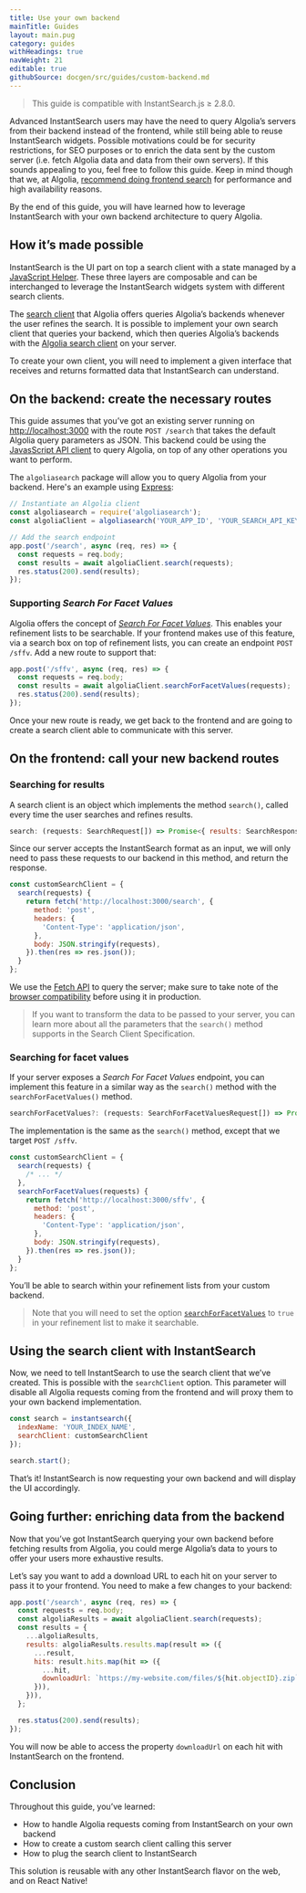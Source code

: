 ```yaml
---
title: Use your own backend
mainTitle: Guides
layout: main.pug
category: guides
withHeadings: true
navWeight: 21
editable: true
githubSource: docgen/src/guides/custom-backend.md
---
```


> This guide is compatible with InstantSearch.js ≥ 2.8.0.

Advanced InstantSearch users may have the need to query Algolia’s servers from their backend instead of the frontend, while still being able to reuse InstantSearch widgets. Possible motivations could be for security restrictions, for SEO purposes or to enrich the data sent by the custom server (i.e. fetch Algolia data and data from their own servers). If this sounds appealing to you, feel free to follow this guide. Keep in mind though that we, at Algolia, [recommend doing frontend search](https://www.algolia.com/doc/faq/searching/searching-from-the-front-end-or-the-back-end/#we-definitely-recommend-frontend-search) for performance and high availability reasons.

By the end of this guide, you will have learned how to leverage InstantSearch with your own backend architecture to query Algolia.

## How it’s made possible

InstantSearch is the UI part on top a search client with a state managed by a [JavaScript Helper](https://github.com/algolia/algoliasearch-helper-js). These three layers are composable and can be interchanged to leverage the InstantSearch widgets system with different search clients.

The [search client](https://github.com/algolia/algoliasearch-client-javascript) that Algolia offers queries Algolia’s backends whenever the user refines the search. It is possible to implement your own search client that queries your backend, which then queries Algolia’s backends with the [Algolia search client](https://github.com/algolia/algoliasearch-client-javascript) on your server.

To create your own client, you will need to implement a given interface that receives and returns formatted data that InstantSearch can understand.

## On the backend: create the necessary routes

This guide assumes that you’ve got an existing server running on [http://localhost:3000](http://localhost:3000) with the route `POST /search` that takes the default Algolia query parameters as JSON. This backend could be using the [JavasScript API client](https://www.algolia.com/doc/api-client/javascript/getting-started/) to query Algolia, on top of any other operations you want to perform.

The `algoliasearch` package will allow you to query Algolia from your backend. Here's an example using [Express](https://expressjs.com/):

```javascript
// Instantiate an Algolia client
const algoliasearch = require('algoliasearch');
const algoliaClient = algoliasearch('YOUR_APP_ID', 'YOUR_SEARCH_API_KEY');

// Add the search endpoint
app.post('/search', async (req, res) => {
  const requests = req.body;
  const results = await algoliaClient.search(requests);
  res.status(200).send(results);
});
```

### Supporting *Search For Facet Values*

Algolia offers the concept of [*Search For Facet Values*](https://www.algolia.com/doc/api-reference/api-methods/search-for-facet-values/?language=javascript). This enables your refinement lists to be searchable. If your frontend makes use of this feature, via a search box on top of refinement lists, you can create an endpoint `POST /sffv`. Add a new route to support that:

```javascript
app.post('/sffv', async (req, res) => {
  const requests = req.body;
  const results = await algoliaClient.searchForFacetValues(requests);
  res.status(200).send(results);
});
```

Once your new route is ready, we get back to the frontend and are going to create a search client able to communicate with this server.

## On the frontend: call your new backend routes

### Searching for results

A search client is an object which implements the method `search()`, called every time the user searches and refines results.

```javascript
search: (requests: SearchRequest[]) => Promise<{ results: SearchResponse[] }>
```

Since our server accepts the InstantSearch format as an input, we will only need to pass these requests to our backend in this method, and return the response.

```javascript
const customSearchClient = {
  search(requests) {
    return fetch('http://localhost:3000/search', {
      method: 'post',
      headers: {
        'Content-Type': 'application/json',
      },
      body: JSON.stringify(requests),
    }).then(res => res.json());
  }
};
```

We use the [Fetch API](https://developer.mozilla.org/en-US/docs/Web/API/Fetch_API) to query the server; make sure to take note of the [browser compatibility](https://developer.mozilla.org/en-US/docs/Web/API/Fetch_API#Browser_compatibility) before using it in production.

> If you want to transform the data to be passed to your server, you can learn more about all the parameters that the `search()` method supports in the Search Client Specification.

### Searching for facet values

If your server exposes a *Search For Facet Values* endpoint, you can implement this feature in a similar way as the `search()` method with the `searchForFacetValues()` method.

```javascript
searchForFacetValues?: (requests: SearchForFacetValuesRequest[]) => Promise<{ facetHits: SearchForFacetValuesResponse[] }>
```

The implementation is the same as the `search()` method, except that we target `POST /sffv`.

```javascript
const customSearchClient = {
  search(requests) {
    /* ... */
  },
  searchForFacetValues(requests) {
    return fetch('http://localhost:3000/sffv', {
      method: 'post',
      headers: {
        'Content-Type': 'application/json',
      },
      body: JSON.stringify(requests),
    }).then(res => res.json());
  }
};
```

You’ll be able to search within your refinement lists from your custom backend.

> Note that you will need to set the option [`searchForFacetValues`](https://community.algolia.com/instantsearch.js/v2/widgets/refinementList.html#struct-RefinementListWidgetOptions-searchForFacetValues) to `true` in your refinement list to make it searchable.

## Using the search client with InstantSearch

Now, we need to tell InstantSearch to use the search client that we’ve created. This is possible with the `searchClient` option. This parameter will disable all Algolia requests coming from the frontend and will proxy them to your own backend implementation.

```javascript
const search = instantsearch({
  indexName: 'YOUR_INDEX_NAME',
  searchClient: customSearchClient
});

search.start();
```

That’s it! InstantSearch is now requesting your own backend and will display the UI accordingly.

## Going further: enriching data from the backend

Now that you’ve got InstantSearch querying your own backend before fetching results from Algolia, you could merge Algolia’s data to yours to offer your users more exhaustive results.

Let’s say you want to add a download URL to each hit on your server to pass it to your frontend. You need to make a few changes to your backend:

```javascript
app.post('/search', async (req, res) => {
  const requests = req.body;
  const algoliaResults = await algoliaClient.search(requests);
  const results = {
    ...algoliaResults,
    results: algoliaResults.results.map(result => ({
      ...result,
      hits: result.hits.map(hit => ({
        ...hit,
        downloadUrl: `https://my-website.com/files/${hit.objectID}.zip`,
      })),
    })),
  };

  res.status(200).send(results);
});
```

You will now be able to access the property `downloadUrl` on each hit with InstantSearch on the frontend.

## Conclusion

Throughout this guide, you’ve learned:

- How to handle Algolia requests coming from InstantSearch on your own backend
- How to create a custom search client calling this server
- How to plug the search client to InstantSearch

This solution is reusable with any other InstantSearch flavor on the web, and on React Native!
